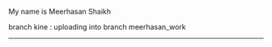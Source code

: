 My name is Meerhasan Shaikh 


branch kine : uploading into branch meerhasan_work



--------------------------------------------------
